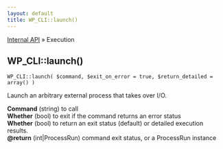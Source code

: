 ```yaml
---
layout: default
title: WP_CLI::launch()
---
```


<a href="/docs/internal-api/">Internal API</a> &raquo; Execution

## WP_CLI::launch()

    WP_CLI::launch( $command, $exit_on_error = true, $return_detailed = array() )

Launch an arbitrary external process that takes over I/O.

<div>
<strong>Command</strong> (string) to call<br />
<strong>Whether</strong> (bool) to exit if the command returns an error status<br />
<strong>Whether</strong> (bool) to return an exit status (default) or detailed execution results.<br />
<strong>@return</strong> (int|ProcessRun) command exit status, or a ProcessRun instance<br /></p>
</div>




